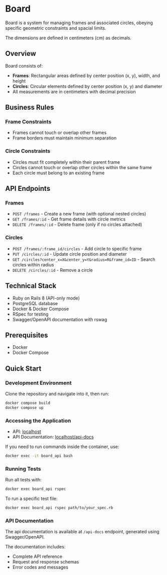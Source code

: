 # Board

Board is a system for managing frames and associated circles, obeying specific geometric constraints and spacial limits.

The dimensions are defined in centimeters (cm) as decimals.

## Overview

Board consists of:

- **Frames**: Rectangular areas defined by center position (x, y), width, and height
- **Circles**: Circular elements defined by center position (x, y) and diameter
- All measurements are in centimeters with decimal precision

## Business Rules

### Frame Constraints

- Frames cannot touch or overlap other frames
- Frame borders must maintain minimum separation

### Circle Constraints

- Circles must fit completely within their parent frame
- Circles cannot touch or overlap other circles within the same frame
- Each circle must belong to an existing frame

## API Endpoints

### Frames

- `POST /frames` - Create a new frame (with optional nested circles)
- `GET /frames/:id` - Get frame details with circle metrics
- `DELETE /frames/:id` - Delete frame (only if no circles attached)

### Circles

- `POST /frames/:frame_id/circles` - Add circle to specific frame
- `PUT /circles/:id` - Update circle position and diameter
- `GET /circles?center_x=X&center_y=Y&radius=R&frame_id=ID` - Search circles within radius
- `DELETE /circles/:id` - Remove a circle

## Technical Stack

- Ruby on Rails 8 (API-only mode)
- PostgreSQL database
- Docker & Docker Compose
- RSpec for testing
- Swagger/OpenAPI documentation with rswag

## Prerequisites

- Docker
- Docker Compose

## Quick Start

### Development Environment

Clone the repository and navigate into it, then run:

```bash
docker compose build
docker compose up
```

### Accessing the Application

- API: [localhost](http://localhost:3000)
- API Documentation: [localhost/api-docs](http://localhost:3000/api-docs)

If you need to run commands inside the container, use:

```bash
docker exec -it board_api bash
```

### Running Tests

Run all tests with:

```bash
docker exec board_api rspec
```

To run a specific test file:

```bash
docker exec board_api rspec path/to/your_spec.rb
```

### API Documentation

The api documentation is available at `/api-docs` endpoint, generated using Swagger/OpenAPI.

The documentation includes:

- Complete API reference
- Request and response schemas
- Error codes and messages
